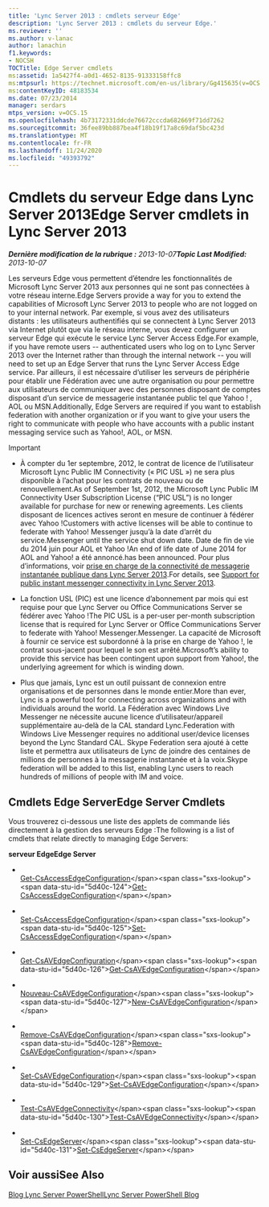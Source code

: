 ```yaml
---
title: 'Lync Server 2013 : cmdlets serveur Edge'
description: 'Lync Server 2013 : cmdlets du serveur Edge.'
ms.reviewer: ''
ms.author: v-lanac
author: lanachin
f1.keywords:
- NOCSH
TOCTitle: Edge Server cmdlets
ms:assetid: 1a5427f4-a0d1-4652-8135-91333158ffc8
ms:mtpsurl: https://technet.microsoft.com/en-us/library/Gg415635(v=OCS.15)
ms:contentKeyID: 48183534
ms.date: 07/23/2014
manager: serdars
mtps_version: v=OCS.15
ms.openlocfilehash: 4b73172331ddcde76672cccda682669f71dd7262
ms.sourcegitcommit: 36fee89bb887bea4f18b19f17a8c69daf5bc423d
ms.translationtype: MT
ms.contentlocale: fr-FR
ms.lasthandoff: 11/24/2020
ms.locfileid: "49393792"
---
```

# <a name="edge-server-cmdlets-in-lync-server-2013"></a><span data-ttu-id="5d40c-103">Cmdlets du serveur Edge dans Lync Server 2013</span><span class="sxs-lookup"><span data-stu-id="5d40c-103">Edge Server cmdlets in Lync Server 2013</span></span>

<div data-xmlns="http://www.w3.org/1999/xhtml">

<div class="topic" data-xmlns="http://www.w3.org/1999/xhtml" data-msxsl="urn:schemas-microsoft-com:xslt" data-cs="https://msdn.microsoft.com/">

<div data-asp="https://msdn2.microsoft.com/asp">



</div>

<div id="mainSection">

<div id="mainBody"><span data-ttu-id="5d40c-104">

<span> </span></span><span class="sxs-lookup"><span data-stu-id="5d40c-104">

<span> </span></span></span>

<span data-ttu-id="5d40c-105">_**Dernière modification de la rubrique :** 2013-10-07_</span><span class="sxs-lookup"><span data-stu-id="5d40c-105">_**Topic Last Modified:** 2013-10-07_</span></span>

<span data-ttu-id="5d40c-106">Les serveurs Edge vous permettent d’étendre les fonctionnalités de Microsoft Lync Server 2013 aux personnes qui ne sont pas connectées à votre réseau interne.</span><span class="sxs-lookup"><span data-stu-id="5d40c-106">Edge Servers provide a way for you to extend the capabilities of Microsoft Lync Server 2013 to people who are not logged on to your internal network.</span></span> <span data-ttu-id="5d40c-107">Par exemple, si vous avez des utilisateurs distants : les utilisateurs authentifiés qui se connectent à Lync Server 2013 via Internet plutôt que via le réseau interne, vous devez configurer un serveur Edge qui exécute le service Lync Server Access Edge.</span><span class="sxs-lookup"><span data-stu-id="5d40c-107">For example, if you have remote users -- authenticated users who log on to Lync Server 2013 over the Internet rather than through the internal network -- you will need to set up an Edge Server that runs the Lync Server Access Edge service.</span></span> <span data-ttu-id="5d40c-108">Par ailleurs, il est nécessaire d’utiliser les serveurs de périphérie pour établir une Fédération avec une autre organisation ou pour permettre aux utilisateurs de communiquer avec des personnes disposant de comptes disposant d’un service de messagerie instantanée public tel que Yahoo \! , AOL ou MSN.</span><span class="sxs-lookup"><span data-stu-id="5d40c-108">Additionally, Edge Servers are required if you want to establish federation with another organization or if you want to give your users the right to communicate with people who have accounts with a public instant messaging service such as Yahoo\!, AOL, or MSN.</span></span>

<div>


> [!IMPORTANT]
> <UL>
> <LI>
> <P><span data-ttu-id="5d40c-109">À compter du 1er septembre, 2012, le contrat de licence de l’utilisateur Microsoft Lync Public IM Connectivity (« PIC USL ») ne sera plus disponible à l’achat pour les contrats de nouveau ou de renouvellement.</span><span class="sxs-lookup"><span data-stu-id="5d40c-109">As of September 1st, 2012, the Microsoft Lync Public IM Connectivity User Subscription License (“PIC USL”) is no longer available for purchase for new or renewing agreements.</span></span> <span data-ttu-id="5d40c-110">Les clients disposant de licences actives seront en mesure de continuer à fédérer avec Yahoo !</span><span class="sxs-lookup"><span data-stu-id="5d40c-110">Customers with active licenses will be able to continue to federate with Yahoo!</span></span> <span data-ttu-id="5d40c-111">Messenger jusqu’à la date d’arrêt du service.</span><span class="sxs-lookup"><span data-stu-id="5d40c-111">Messenger until the service shut down date.</span></span> <span data-ttu-id="5d40c-112">Date de fin de vie du 2014 juin pour AOL et Yahoo !</span><span class="sxs-lookup"><span data-stu-id="5d40c-112">An end of life date of June 2014 for AOL and Yahoo!</span></span> <span data-ttu-id="5d40c-113">a été annoncé.</span><span class="sxs-lookup"><span data-stu-id="5d40c-113">has been announced.</span></span> <span data-ttu-id="5d40c-114">Pour plus d’informations, voir <A href="lync-server-2013-support-for-public-instant-messenger-connectivity.md">prise en charge de la connectivité de messagerie instantanée publique dans Lync Server 2013</A>.</span><span class="sxs-lookup"><span data-stu-id="5d40c-114">For details, see <A href="lync-server-2013-support-for-public-instant-messenger-connectivity.md">Support for public instant messenger connectivity in Lync Server 2013</A>.</span></span></P>
> <LI>
> <P><span data-ttu-id="5d40c-115">La fonction USL (PIC) est une licence d’abonnement par mois qui est requise pour que Lync Server ou Office Communications Server se fédérer avec Yahoo !</span><span class="sxs-lookup"><span data-stu-id="5d40c-115">The PIC USL is a per-user per-month subscription license that is required for Lync Server or Office Communications Server to federate with Yahoo!</span></span> <span data-ttu-id="5d40c-116">Messenger.</span><span class="sxs-lookup"><span data-stu-id="5d40c-116">Messenger.</span></span> <span data-ttu-id="5d40c-117">La capacité de Microsoft à fournir ce service est subordonné à la prise en charge de Yahoo !, le contrat sous-jacent pour lequel le son est arrêté.</span><span class="sxs-lookup"><span data-stu-id="5d40c-117">Microsoft’s ability to provide this service has been contingent upon support from Yahoo!, the underlying agreement for which is winding down.</span></span></P>
> <LI>
> <P><span data-ttu-id="5d40c-118">Plus que jamais, Lync est un outil puissant de connexion entre organisations et de personnes dans le monde entier.</span><span class="sxs-lookup"><span data-stu-id="5d40c-118">More than ever, Lync is a powerful tool for connecting across organizations and with individuals around the world.</span></span> <span data-ttu-id="5d40c-119">La Fédération avec Windows Live Messenger ne nécessite aucune licence d’utilisateur/appareil supplémentaire au-delà de la CAL standard Lync.</span><span class="sxs-lookup"><span data-stu-id="5d40c-119">Federation with Windows Live Messenger requires no additional user/device licenses beyond the Lync Standard CAL.</span></span> <span data-ttu-id="5d40c-120">Skype Federation sera ajouté à cette liste et permettra aux utilisateurs de Lync de joindre des centaines de millions de personnes à la messagerie instantanée et à la voix.</span><span class="sxs-lookup"><span data-stu-id="5d40c-120">Skype federation will be added to this list, enabling Lync users to reach hundreds of millions of people with IM and voice.</span></span></P></LI></UL>



</div>

<div>

## <a name="edge-server-cmdlets"></a><span data-ttu-id="5d40c-121">Cmdlets Edge Server</span><span class="sxs-lookup"><span data-stu-id="5d40c-121">Edge Server Cmdlets</span></span>

<span data-ttu-id="5d40c-122">Vous trouverez ci-dessous une liste des applets de commande liés directement à la gestion des serveurs Edge :</span><span class="sxs-lookup"><span data-stu-id="5d40c-122">The following is a list of cmdlets that relate directly to managing Edge Servers:</span></span>

<span data-ttu-id="5d40c-123">**serveur Edge**</span><span class="sxs-lookup"><span data-stu-id="5d40c-123">**Edge Server**</span></span>

  - <span></span>  
    <span data-ttu-id="5d40c-124">[Get-CsAccessEdgeConfiguration](https://technet.microsoft.com/library/Gg398574(v=OCS.15))</span><span class="sxs-lookup"><span data-stu-id="5d40c-124">[Get-CsAccessEdgeConfiguration](https://technet.microsoft.com/library/Gg398574(v=OCS.15))</span></span>

  - <span></span>  
    <span data-ttu-id="5d40c-125">[Set-CsAccessEdgeConfiguration](https://technet.microsoft.com/library/Gg413017(v=OCS.15))</span><span class="sxs-lookup"><span data-stu-id="5d40c-125">[Set-CsAccessEdgeConfiguration](https://technet.microsoft.com/library/Gg413017(v=OCS.15))</span></span>

<!-- end list -->

  - <span></span>  
    <span data-ttu-id="5d40c-126">[Get-CsAVEdgeConfiguration](https://technet.microsoft.com/library/Gg413008(v=OCS.15))</span><span class="sxs-lookup"><span data-stu-id="5d40c-126">[Get-CsAVEdgeConfiguration](https://technet.microsoft.com/library/Gg413008(v=OCS.15))</span></span>

  - <span></span>  
    <span data-ttu-id="5d40c-127">[Nouveau-CsAVEdgeConfiguration](https://technet.microsoft.com/library/Gg412884(v=OCS.15))</span><span class="sxs-lookup"><span data-stu-id="5d40c-127">[New-CsAVEdgeConfiguration](https://technet.microsoft.com/library/Gg412884(v=OCS.15))</span></span>

  - <span></span>  
    <span data-ttu-id="5d40c-128">[Remove-CsAVEdgeConfiguration](https://technet.microsoft.com/library/Gg398786(v=OCS.15))</span><span class="sxs-lookup"><span data-stu-id="5d40c-128">[Remove-CsAVEdgeConfiguration](https://technet.microsoft.com/library/Gg398786(v=OCS.15))</span></span>

  - <span></span>  
    <span data-ttu-id="5d40c-129">[Set-CsAVEdgeConfiguration](https://technet.microsoft.com/library/Gg412869(v=OCS.15))</span><span class="sxs-lookup"><span data-stu-id="5d40c-129">[Set-CsAVEdgeConfiguration](https://technet.microsoft.com/library/Gg412869(v=OCS.15))</span></span>

<!-- end list -->

  - <span></span>  
    <span data-ttu-id="5d40c-130">[Test-CsAVEdgeConnectivity](https://technet.microsoft.com/library/JJ205138(v=OCS.15))</span><span class="sxs-lookup"><span data-stu-id="5d40c-130">[Test-CsAVEdgeConnectivity](https://technet.microsoft.com/library/JJ205138(v=OCS.15))</span></span>

<!-- end list -->

  - <span></span>  
    <span data-ttu-id="5d40c-131">[Set-CsEdgeServer](https://technet.microsoft.com/library/Gg398859(v=OCS.15))</span><span class="sxs-lookup"><span data-stu-id="5d40c-131">[Set-CsEdgeServer](https://technet.microsoft.com/library/Gg398859(v=OCS.15))</span></span>

</div>

<div>

## <a name="see-also"></a><span data-ttu-id="5d40c-132">Voir aussi</span><span class="sxs-lookup"><span data-stu-id="5d40c-132">See Also</span></span>


[<span data-ttu-id="5d40c-133">Blog Lync Server PowerShell</span><span class="sxs-lookup"><span data-stu-id="5d40c-133">Lync Server PowerShell Blog</span></span>](https://go.microsoft.com/fwlink/p/?linkid=203150)  
  

<span data-ttu-id="5d40c-134"></div>

</div>

<span> </span>

</div>

</div>

</span><span class="sxs-lookup"><span data-stu-id="5d40c-134"></div>

</div>

<span> </span>

</div>

</div>

</span></span></div>


